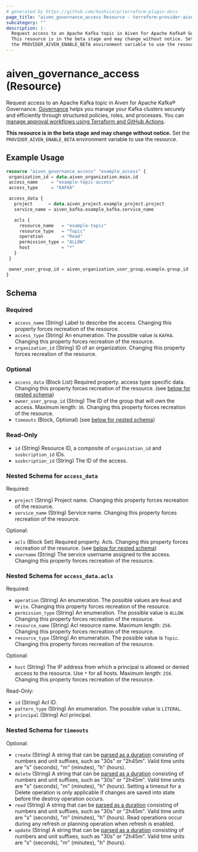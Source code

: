 ```yaml
---
# generated by https://github.com/hashicorp/terraform-plugin-docs
page_title: "aiven_governance_access Resource - terraform-provider-aiven"
subcategory: ""
description: |-
  Request access to an Apache Kafka topic in Aiven for Apache Kafka® Governance. Governance https://aiven.io/docs/products/kafka/howto/governance helps you manage your Kafka clusters securely and efficiently through structured policies, roles, and processes. You can manage approval workflows using Terraform and GitHub Actions https://aiven.io/docs/products/kafka/howto/terraform-governance-approvals.
  This resource is in the beta stage and may change without notice. Set
  the PROVIDER_AIVEN_ENABLE_BETA environment variable to use the resource.
---
```


# aiven_governance_access (Resource)

Request access to an Apache Kafka topic in Aiven for Apache Kafka® Governance. [Governance](https://aiven.io/docs/products/kafka/howto/governance) helps you manage your Kafka clusters securely and efficiently through structured policies, roles, and processes. You can [manage approval workflows using Terraform and GitHub Actions](https://aiven.io/docs/products/kafka/howto/terraform-governance-approvals). 

**This resource is in the beta stage and may change without notice.** Set
the `PROVIDER_AIVEN_ENABLE_BETA` environment variable to use the resource.

## Example Usage

```terraform
resource "aiven_governance_access" "example_access" {
 organization_id = data.aiven_organization.main.id
 access_name     = "example-topic-access"
 access_type     = "KAFKA"

 access_data {
   project      = data.aiven_project.example_project.project
   service_name = aiven_kafka.example_kafka.service_name

   acls {
     resource_name   = "example-topic"
     resource_type   = "Topic"
     operation       = "Read"
     permission_type = "ALLOW"
     host            = "*"
   }
 }

 owner_user_group_id = aiven_organization_user_group.example.group_id
}
```

<!-- schema generated by tfplugindocs -->
## Schema

### Required

- `access_name` (String) Label to describe the access. Changing this property forces recreation of the resource.
- `access_type` (String) An enumeration. The possible value is `KAFKA`. Changing this property forces recreation of the resource.
- `organization_id` (String) ID of an organization. Changing this property forces recreation of the resource.

### Optional

- `access_data` (Block List) Required property. access type specific data. Changing this property forces recreation of the resource. (see [below for nested schema](#nestedblock--access_data))
- `owner_user_group_id` (String) The ID of the group that will own the access. Maximum length: `36`. Changing this property forces recreation of the resource.
- `timeouts` (Block, Optional) (see [below for nested schema](#nestedblock--timeouts))

### Read-Only

- `id` (String) Resource ID, a composite of `organization_id` and `susbcription_id` IDs.
- `susbcription_id` (String) The ID of the access.

<a id="nestedblock--access_data"></a>
### Nested Schema for `access_data`

Required:

- `project` (String) Project name. Changing this property forces recreation of the resource.
- `service_name` (String) Service name. Changing this property forces recreation of the resource.

Optional:

- `acls` (Block Set) Required property. Acls. Changing this property forces recreation of the resource. (see [below for nested schema](#nestedblock--access_data--acls))
- `username` (String) The service username assigned to the access. Changing this property forces recreation of the resource.

<a id="nestedblock--access_data--acls"></a>
### Nested Schema for `access_data.acls`

Required:

- `operation` (String) An enumeration. The possible values are `Read` and `Write`. Changing this property forces recreation of the resource.
- `permission_type` (String) An enumeration. The possible value is `ALLOW`. Changing this property forces recreation of the resource.
- `resource_name` (String) Acl resource name. Maximum length: `256`. Changing this property forces recreation of the resource.
- `resource_type` (String) An enumeration. The possible value is `Topic`. Changing this property forces recreation of the resource.

Optional:

- `host` (String) The IP address from which a principal is allowed or denied access to the resource. Use `*` for all hosts. Maximum length: `256`. Changing this property forces recreation of the resource.

Read-Only:

- `id` (String) Acl ID.
- `pattern_type` (String) An enumeration. The possible value is `LITERAL`.
- `principal` (String) Acl principal.



<a id="nestedblock--timeouts"></a>
### Nested Schema for `timeouts`

Optional:

- `create` (String) A string that can be [parsed as a duration](https://pkg.go.dev/time#ParseDuration) consisting of numbers and unit suffixes, such as "30s" or "2h45m". Valid time units are "s" (seconds), "m" (minutes), "h" (hours).
- `delete` (String) A string that can be [parsed as a duration](https://pkg.go.dev/time#ParseDuration) consisting of numbers and unit suffixes, such as "30s" or "2h45m". Valid time units are "s" (seconds), "m" (minutes), "h" (hours). Setting a timeout for a Delete operation is only applicable if changes are saved into state before the destroy operation occurs.
- `read` (String) A string that can be [parsed as a duration](https://pkg.go.dev/time#ParseDuration) consisting of numbers and unit suffixes, such as "30s" or "2h45m". Valid time units are "s" (seconds), "m" (minutes), "h" (hours). Read operations occur during any refresh or planning operation when refresh is enabled.
- `update` (String) A string that can be [parsed as a duration](https://pkg.go.dev/time#ParseDuration) consisting of numbers and unit suffixes, such as "30s" or "2h45m". Valid time units are "s" (seconds), "m" (minutes), "h" (hours).
